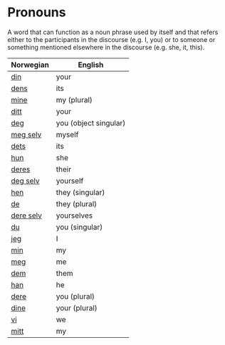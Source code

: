 # Pronouns

A word that can function as a noun phrase used by itself and that refers either to the participants in the discourse (e.g. I, you) or to someone or something mentioned elsewhere in the discourse (e.g. she, it, this).

| Norwegian | English |
| --- | --- |
| [din](https://www.ordnett.no/search?language=no&phrase=din) | your |
| [dens](https://www.ordnett.no/search?language=no&phrase=dens) | its |
| [mine](https://www.ordnett.no/search?language=no&phrase=mine) | my (plural) |
| [ditt](https://www.ordnett.no/search?language=no&phrase=ditt) | your |
| [deg](https://www.ordnett.no/search?language=no&phrase=deg) | you (object singular) |
| [meg selv](https://www.ordnett.no/search?language=no&phrase=meg%20selv) | myself |
| [dets](https://www.ordnett.no/search?language=no&phrase=dets) | its |
| [hun](https://www.ordnett.no/search?language=no&phrase=hun) | she |
| [deres](https://www.ordnett.no/search?language=no&phrase=deres) | their |
| [deg selv](https://www.ordnett.no/search?language=no&phrase=deg%20selv) | yourself |
| [hen](https://www.ordnett.no/search?language=no&phrase=hen) | they (singular) |
| [de](https://www.ordnett.no/search?language=no&phrase=de) | they (plural) |
| [dere selv](https://www.ordnett.no/search?language=no&phrase=dere%20selv) | yourselves |
| [du](https://www.ordnett.no/search?language=no&phrase=du) | you (singular) |
| [jeg](https://www.ordnett.no/search?language=no&phrase=jeg) | I |
| [min](https://www.ordnett.no/search?language=no&phrase=min) | my |
| [meg](https://www.ordnett.no/search?language=no&phrase=meg) | me |
| [dem](https://www.ordnett.no/search?language=no&phrase=dem) | them |
| [han](https://www.ordnett.no/search?language=no&phrase=han) | he |
| [dere](https://www.ordnett.no/search?language=no&phrase=dere) | you (plural) |
| [dine](https://www.ordnett.no/search?language=no&phrase=dine) | your (plural) |
| [vi](https://www.ordnett.no/search?language=no&phrase=vi) | we |
| [mitt](https://www.ordnett.no/search?language=no&phrase=mitt) | my |

